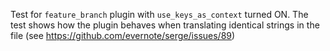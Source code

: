 Test for `feature_branch` plugin with `use_keys_as_context` turned ON.
The test shows how the plugin behaves when translating identical strings
in the file (see https://github.com/evernote/serge/issues/89)

